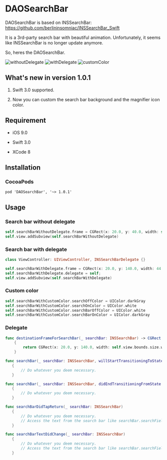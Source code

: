 # DAOSearchBar
DAOSearchBar is based on INSSearchBar: https://github.com/berlininsomniac/INSSearchBar_Swift

It is a 3rd-party search bar with beautiful animation. Unfortunately, it seems like INSSearchBar is no longer update anymore.

So, heres the DAOSearchBar.

![withoutDelegate](https://media.giphy.com/media/3o6vXWksaIn9OFF78I/giphy.gif)
![withDelegate](https://media.giphy.com/media/NEquunOmZLUv6/giphy.gif)
![customColor](https://media.giphy.com/media/EGECl0ncJTUME/giphy.gif)

## What's new in version 1.0.1 ##
1. Swift 3.0 supported.

2. Now you can custom the search bar background and the magnifier icon color.

## Requirement ##
- iOS 9.0

- Swift 3.0

- XCode 8

## Installation ##
### CocoaPods ###
```
pod 'DAOSearchBar', '~> 1.0.1'
```
## Usage ##
### Search bar without delegate ###
```swift
self.searchBarWithoutDelegate.frame = CGRect(x: 20.0, y: 40.0, width: self.view.bounds.width - 40.0, height: 34.0)
self.view.addSubview(self.searchBarWithoutDelegate)
```

### Search bar with delegate ###
```swift
class ViewController: UIViewController, INSSearchBarDelegate {}
```

```swift
self.searchBarWithDelegate.frame = CGRect(x: 20.0, y: 140.0, width: 44.0, height: 34.0)
self.searchBarWithDelegate.delegate = self;
self.view.addSubview(self.searchBarWithDelegate)
```

### Custom color ###
```swift
self.searchBarWithCustomColor.searchOffColor = UIColor.darkGray
self.searchBarWithCustomColor.searchOnColor = UIColor.white
self.searchBarWithCustomColor.searchBarOffColor = UIColor.white
self.searchBarWithCustomColor.searchBarOnColor = UIColor.darkGray
```

### Delegate ###
```swift
func destinationFrameForSearchBar(_ searchBar: INSSearchBar) -> CGRect
    {
        return CGRect(x: 20.0, y: 140.0, width: self.view.bounds.size.width - 40.0, height: 34.0)
    }
 ```
 ```swift
 func searchBar(_ searchBar: INSSearchBar, willStartTransitioningToState destinationState: INSSearchBarState)
    {
        // Do whatever you deem necessary.
    }
 ```
 ```swift
 func searchBar(_ searchBar: INSSearchBar, didEndTransitioningFromState previousState: INSSearchBarState)
    {
        // Do whatever you deem necessary.
    }
 ```
 ```swift
 func searchBarDidTapReturn(_ searchBar: INSSearchBar)
    {
        // Do whatever you deem necessary.
        // Access the text from the search bar like searchBar.searchField.text	
    }
 ```
 ```swift
 func searchBarTextDidChange(_ searchBar: INSSearchBar)
    {
        // Do whatever you deem necessary.
        // Access the text from the search bar like searchBar.searchField.text
    }
 ```

